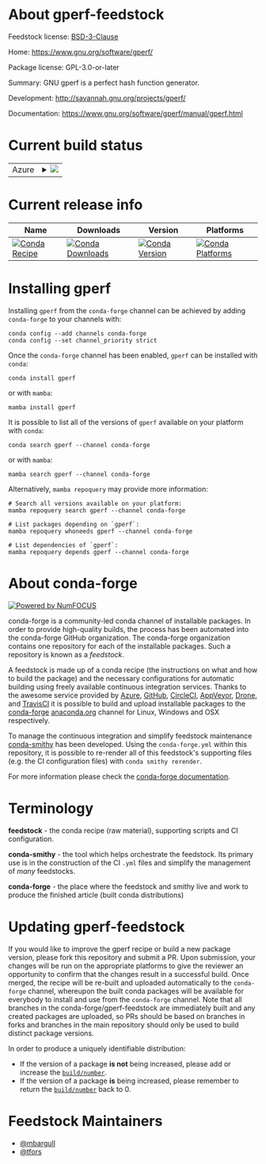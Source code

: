 About gperf-feedstock
=====================

Feedstock license: [BSD-3-Clause](https://github.com/conda-forge/gperf-feedstock/blob/main/LICENSE.txt)

Home: https://www.gnu.org/software/gperf/

Package license: GPL-3.0-or-later

Summary: GNU gperf is a perfect hash function generator.

Development: http://savannah.gnu.org/projects/gperf/

Documentation: https://www.gnu.org/software/gperf/manual/gperf.html

Current build status
====================


<table>
    
  <tr>
    <td>Azure</td>
    <td>
      <details>
        <summary>
          <a href="https://dev.azure.com/conda-forge/feedstock-builds/_build/latest?definitionId=385&branchName=main">
            <img src="https://dev.azure.com/conda-forge/feedstock-builds/_apis/build/status/gperf-feedstock?branchName=main">
          </a>
        </summary>
        <table>
          <thead><tr><th>Variant</th><th>Status</th></tr></thead>
          <tbody><tr>
              <td>linux_64</td>
              <td>
                <a href="https://dev.azure.com/conda-forge/feedstock-builds/_build/latest?definitionId=385&branchName=main">
                  <img src="https://dev.azure.com/conda-forge/feedstock-builds/_apis/build/status/gperf-feedstock?branchName=main&jobName=linux&configuration=linux%20linux_64_" alt="variant">
                </a>
              </td>
            </tr><tr>
              <td>linux_aarch64</td>
              <td>
                <a href="https://dev.azure.com/conda-forge/feedstock-builds/_build/latest?definitionId=385&branchName=main">
                  <img src="https://dev.azure.com/conda-forge/feedstock-builds/_apis/build/status/gperf-feedstock?branchName=main&jobName=linux&configuration=linux%20linux_aarch64_" alt="variant">
                </a>
              </td>
            </tr><tr>
              <td>linux_ppc64le</td>
              <td>
                <a href="https://dev.azure.com/conda-forge/feedstock-builds/_build/latest?definitionId=385&branchName=main">
                  <img src="https://dev.azure.com/conda-forge/feedstock-builds/_apis/build/status/gperf-feedstock?branchName=main&jobName=linux&configuration=linux%20linux_ppc64le_" alt="variant">
                </a>
              </td>
            </tr><tr>
              <td>osx_64</td>
              <td>
                <a href="https://dev.azure.com/conda-forge/feedstock-builds/_build/latest?definitionId=385&branchName=main">
                  <img src="https://dev.azure.com/conda-forge/feedstock-builds/_apis/build/status/gperf-feedstock?branchName=main&jobName=osx&configuration=osx%20osx_64_" alt="variant">
                </a>
              </td>
            </tr><tr>
              <td>osx_arm64</td>
              <td>
                <a href="https://dev.azure.com/conda-forge/feedstock-builds/_build/latest?definitionId=385&branchName=main">
                  <img src="https://dev.azure.com/conda-forge/feedstock-builds/_apis/build/status/gperf-feedstock?branchName=main&jobName=osx&configuration=osx%20osx_arm64_" alt="variant">
                </a>
              </td>
            </tr>
          </tbody>
        </table>
      </details>
    </td>
  </tr>
</table>

Current release info
====================

| Name | Downloads | Version | Platforms |
| --- | --- | --- | --- |
| [![Conda Recipe](https://img.shields.io/badge/recipe-gperf-green.svg)](https://anaconda.org/conda-forge/gperf) | [![Conda Downloads](https://img.shields.io/conda/dn/conda-forge/gperf.svg)](https://anaconda.org/conda-forge/gperf) | [![Conda Version](https://img.shields.io/conda/vn/conda-forge/gperf.svg)](https://anaconda.org/conda-forge/gperf) | [![Conda Platforms](https://img.shields.io/conda/pn/conda-forge/gperf.svg)](https://anaconda.org/conda-forge/gperf) |

Installing gperf
================

Installing `gperf` from the `conda-forge` channel can be achieved by adding `conda-forge` to your channels with:

```
conda config --add channels conda-forge
conda config --set channel_priority strict
```

Once the `conda-forge` channel has been enabled, `gperf` can be installed with `conda`:

```
conda install gperf
```

or with `mamba`:

```
mamba install gperf
```

It is possible to list all of the versions of `gperf` available on your platform with `conda`:

```
conda search gperf --channel conda-forge
```

or with `mamba`:

```
mamba search gperf --channel conda-forge
```

Alternatively, `mamba repoquery` may provide more information:

```
# Search all versions available on your platform:
mamba repoquery search gperf --channel conda-forge

# List packages depending on `gperf`:
mamba repoquery whoneeds gperf --channel conda-forge

# List dependencies of `gperf`:
mamba repoquery depends gperf --channel conda-forge
```


About conda-forge
=================

[![Powered by
NumFOCUS](https://img.shields.io/badge/powered%20by-NumFOCUS-orange.svg?style=flat&colorA=E1523D&colorB=007D8A)](https://numfocus.org)

conda-forge is a community-led conda channel of installable packages.
In order to provide high-quality builds, the process has been automated into the
conda-forge GitHub organization. The conda-forge organization contains one repository
for each of the installable packages. Such a repository is known as a *feedstock*.

A feedstock is made up of a conda recipe (the instructions on what and how to build
the package) and the necessary configurations for automatic building using freely
available continuous integration services. Thanks to the awesome service provided by
[Azure](https://azure.microsoft.com/en-us/services/devops/), [GitHub](https://github.com/),
[CircleCI](https://circleci.com/), [AppVeyor](https://www.appveyor.com/),
[Drone](https://cloud.drone.io/welcome), and [TravisCI](https://travis-ci.com/)
it is possible to build and upload installable packages to the
[conda-forge](https://anaconda.org/conda-forge) [anaconda.org](https://anaconda.org/)
channel for Linux, Windows and OSX respectively.

To manage the continuous integration and simplify feedstock maintenance
[conda-smithy](https://github.com/conda-forge/conda-smithy) has been developed.
Using the ``conda-forge.yml`` within this repository, it is possible to re-render all of
this feedstock's supporting files (e.g. the CI configuration files) with ``conda smithy rerender``.

For more information please check the [conda-forge documentation](https://conda-forge.org/docs/).

Terminology
===========

**feedstock** - the conda recipe (raw material), supporting scripts and CI configuration.

**conda-smithy** - the tool which helps orchestrate the feedstock.
                   Its primary use is in the construction of the CI ``.yml`` files
                   and simplify the management of *many* feedstocks.

**conda-forge** - the place where the feedstock and smithy live and work to
                  produce the finished article (built conda distributions)


Updating gperf-feedstock
========================

If you would like to improve the gperf recipe or build a new
package version, please fork this repository and submit a PR. Upon submission,
your changes will be run on the appropriate platforms to give the reviewer an
opportunity to confirm that the changes result in a successful build. Once
merged, the recipe will be re-built and uploaded automatically to the
`conda-forge` channel, whereupon the built conda packages will be available for
everybody to install and use from the `conda-forge` channel.
Note that all branches in the conda-forge/gperf-feedstock are
immediately built and any created packages are uploaded, so PRs should be based
on branches in forks and branches in the main repository should only be used to
build distinct package versions.

In order to produce a uniquely identifiable distribution:
 * If the version of a package **is not** being increased, please add or increase
   the [``build/number``](https://docs.conda.io/projects/conda-build/en/latest/resources/define-metadata.html#build-number-and-string).
 * If the version of a package **is** being increased, please remember to return
   the [``build/number``](https://docs.conda.io/projects/conda-build/en/latest/resources/define-metadata.html#build-number-and-string)
   back to 0.

Feedstock Maintainers
=====================

* [@mbargull](https://github.com/mbargull/)
* [@tfors](https://github.com/tfors/)


